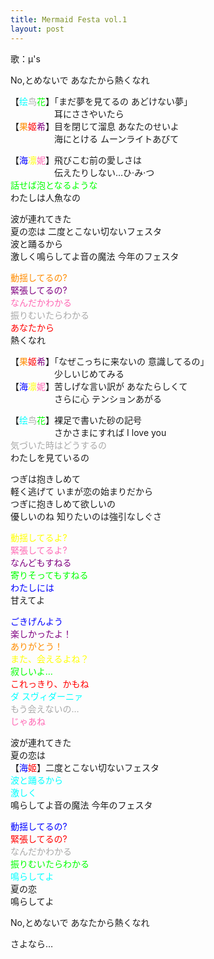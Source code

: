 ```yaml
---
title: Mermaid Festa vol.1
layout: post
---
```

歌：μ's

<p>No,とめないで あなたから熱くなれ</p>

<p>【<font color="cyan">绘</font><font color="darkgray">鸟</font><font color="lime">花</font>】「まだ夢を見てるの あどけない夢」<br />
　　　　　耳にささやいたら<br />
【<font color="darkorange">果</font><font color="red">姬</font><font color="purple">希</font>】目を閉じて溜息 あなたのせいよ<br />
　　　　　海にとける ムーンライトあびて</p>

<p>【<font color="blue">海</font><font color="yellow">凛</font><font color="hotpink">妮</font>】飛びこむ前の愛しさは<br />
　　　　　伝えたりしない…ひ·み·つ<br />
<font color="lime">話せば泡となるような</font><br />
わたしは人魚なの</p>

<p>波が連れてきた<br />
夏の恋は 二度とこない切ないフェスタ<br />
波と踊るから<br />
激しく鳴らしてよ音の魔法 今年のフェスタ</p>

<p><font color="darkorange">動揺してるの?</font><br />
<font color="purple">緊張してるの?</font><br />
<font color="hotpink">なんだかわかる</font><br />
<font color="darkgray">振りむいたらわかる</font><br />
<font color="red">あなたから</font><br />
熱くなれ</p>

<p>【<font color="darkorange">果</font><font color="red">姬</font><font color="purple">希</font>】「なぜこっちに来ないの 意識してるの」<br />
　　　　　少しいじめてみる<br />
【<font color="blue">海</font><font color="yellow">凛</font><font color="hotpink">妮</font>】苦しげな言い訳が あなたらしくて<br />
　　　　　さらに心 テンションあがる</p>

<p>【<font color="cyan">绘</font><font color="darkgray">鸟</font><font color="lime">花</font>】裸足で書いた砂の記号<br />
　　　　　さかさまにすれば I love you<br />
<font color="darkgray">気づいた時はどうするの</font><br />
わたしを見ているの</p>

<p>つぎは抱きしめて<br />
軽く逃げて いまが恋の始まりだから<br />
つぎに抱きしめて欲しいの<br />
優しいのね 知りたいのは強引なしぐさ</p>

<p><font color="yellow">動揺してるよ?</font><br />
<font color="hotpink">緊張してるよ?</font><br />
<font color="purple">なんどもすねる</font><br />
<font color="lime">寄りそってもすねる</font><br />
<font color="blue">わたしには</font><br />
甘えてよ</p>

<p><font color="blue">ごきげんよう</font><br />
<font color="purple">楽しかったよ！</font><br />
<font color="darkorange">ありがとう！</font><br />
<font color="yellow">また、会えるよね？</font><br />
<font color="lime">寂しいよ…</font><br />
<font color="red">これっきり、かもね</font><br />
<font color="cyan">ダ スヴィダーニァ</font><br />
<font color="darkgray">もう会えないの…</font><br />
<font color="hotpink">じゃあね</font></p>

<p>波が連れてきた<br />
夏の恋は<br />
【<font color="blue">海</font><font color="red">姬</font>】二度とこない切ないフェスタ<br />
<font color="cyan">波と踊るから<br />
激しく</font><br />
鳴らしてよ音の魔法 今年のフェスタ</p>

<p><font color="blue">動揺してるの?</font><br />
<font color="red">緊張してるの?</font><br />
<font color="darkgray">なんだかわかる</font><br />
<font color="lime">振りむいたらわかる</font><br />
<font color="cyan">鳴らしてよ</font><br />
夏の恋<br />
鳴らしてよ</p>

<p>No,とめないで あなたから熱くなれ</p>

<p>さよなら…</p>